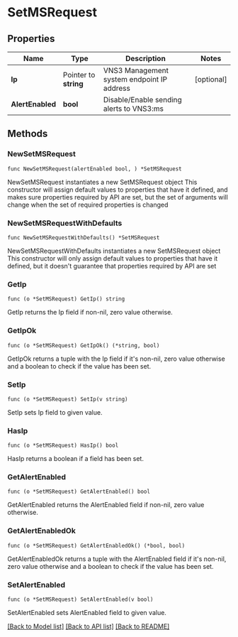 # SetMSRequest

## Properties

Name | Type | Description | Notes
------------ | ------------- | ------------- | -------------
**Ip** | Pointer to **string** | VNS3 Management system endpoint IP address | [optional] 
**AlertEnabled** | **bool** | Disable/Enable sending alerts to VNS3:ms | 

## Methods

### NewSetMSRequest

`func NewSetMSRequest(alertEnabled bool, ) *SetMSRequest`

NewSetMSRequest instantiates a new SetMSRequest object
This constructor will assign default values to properties that have it defined,
and makes sure properties required by API are set, but the set of arguments
will change when the set of required properties is changed

### NewSetMSRequestWithDefaults

`func NewSetMSRequestWithDefaults() *SetMSRequest`

NewSetMSRequestWithDefaults instantiates a new SetMSRequest object
This constructor will only assign default values to properties that have it defined,
but it doesn't guarantee that properties required by API are set

### GetIp

`func (o *SetMSRequest) GetIp() string`

GetIp returns the Ip field if non-nil, zero value otherwise.

### GetIpOk

`func (o *SetMSRequest) GetIpOk() (*string, bool)`

GetIpOk returns a tuple with the Ip field if it's non-nil, zero value otherwise
and a boolean to check if the value has been set.

### SetIp

`func (o *SetMSRequest) SetIp(v string)`

SetIp sets Ip field to given value.

### HasIp

`func (o *SetMSRequest) HasIp() bool`

HasIp returns a boolean if a field has been set.

### GetAlertEnabled

`func (o *SetMSRequest) GetAlertEnabled() bool`

GetAlertEnabled returns the AlertEnabled field if non-nil, zero value otherwise.

### GetAlertEnabledOk

`func (o *SetMSRequest) GetAlertEnabledOk() (*bool, bool)`

GetAlertEnabledOk returns a tuple with the AlertEnabled field if it's non-nil, zero value otherwise
and a boolean to check if the value has been set.

### SetAlertEnabled

`func (o *SetMSRequest) SetAlertEnabled(v bool)`

SetAlertEnabled sets AlertEnabled field to given value.



[[Back to Model list]](../README.md#documentation-for-models) [[Back to API list]](../README.md#documentation-for-api-endpoints) [[Back to README]](../README.md)


